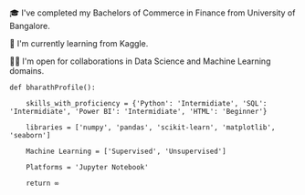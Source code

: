 🎓 I've completed my Bachelors of Commerce in Finance from University of Bangalore.

🌱 I'm currently learning from Kaggle.

🤝🏻 I'm open for collaborations in Data Science and Machine Learning domains.



	def bharathProfile():
	
		skills_with_proficiency = {'Python': 'Intermidiate', 'SQL': 'Intermidiate', 'Power BI': 'Intermidiate', 'HTML': 'Beginner'}
	
		libraries = ['numpy', 'pandas', 'scikit-learn', 'matplotlib', 'seaborn']
	
		Machine Learning = ['Supervised', 'Unsupervised']
	
		Platforms = 'Jupyter Notebook'
	
		return ∞


